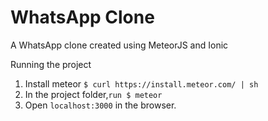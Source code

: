 # WhatsApp Clone
A WhatsApp clone created using MeteorJS and Ionic

Running the project

1. Install meteor ` $ curl https://install.meteor.com/ | sh `
2. In the project folder,` run $ meteor `
3. Open `localhost:3000` in the browser.

